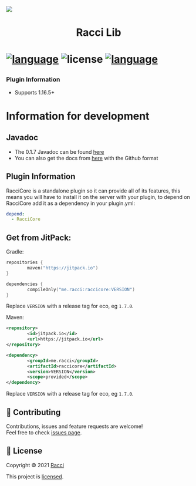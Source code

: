 <img src="https://cdn.discordapp.com/attachments/431545763928211457/853353180271214662/mfthread.png">
<h1 align="center">Racci Lib<h1>
<p>
  <a href="https://jitpack.io/#DaRacci/RacciLib"><img src="https://jitpack.io/v/DaRacci/RacciLib.svg?style=flat-square" alt="language"/></a>
  <img src="https://img.shields.io/github/license/DaRacci/RacciLib?color=blue&style=flat-square"  alt="license"/>
<a href="https://discord.gg/9D986MAfZk"><img src="https://img.shields.io/discord/812625173315584030?label=discord&style=flat-square"  alt="language"/></a>
</p>
 
### Plugin Information
  - Supports 1.16.5+

# Information for development

## Javadoc
* The 0.1.7 Javadoc can be found [here](https://javadoc.jitpack.io/com/github/DaRacci/RacciLib/0.1.7/)
* You can also get the docs from [here](https://raccilib.sylphmc.com) with the Github format 
  
## Plugin Information
  
RacciCore is a standalone plugin so it can provide all of its features, this means you will have to install it
on the server with your plugin, to depend on RacciCore add it as a dependency in your plugin.yml:

```yaml
depend:
  - RacciCore
```
  
## Get from JitPack:

Gradle:

```kotlin
repositories {
        maven("https://jitpack.io")
}
```

```kotlin
dependencies {
        compileOnly("me.racci:raccicore:VERSION")
}
```

Replace `VERSION` with a release tag for eco, eg `1.7.0`.
  
Maven:

```xml
<repository>
        <id>jitpack.io</id>
        <url>https://jitpack.io</url>
</repository>
```

```xml
<dependency>
        <groupId>me.racci</groupId>
        <artifactId>raccicore</artifactId>
        <version>VERSION</version>
        <scope>provided</scope>
</dependency>
```
  
Replace `VERSION` with a release tag for eco, eg `1.7.0`.

## 🤝 Contributing

Contributions, issues and feature requests are welcome!<br />Feel free to check [issues page](https://github.com/DaRacci/RacciLib/issues).

## 📝 License

Copyright © 2021 [Racci](https://github.com/DaRacci)
  
This project is [licensed](https://github.com/DaRacci/RacciLib/blob/master/LICENSE.md).
